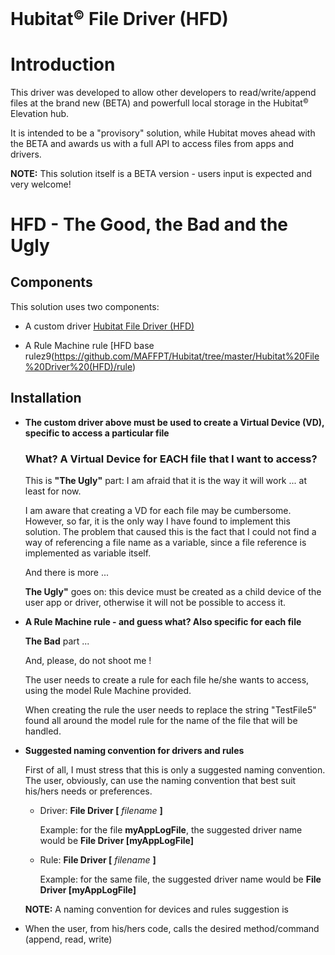 # Hubitat<small><sup>&copy;</sup></small> File Driver (HFD)

# Introduction

This driver was developed to allow other developers to read/write/append files at the brand new (BETA) and powerfull local storage in the Hubitat<small><sup>&copy;</sup></small> Elevation hub.

It is intended to be a "provisory" solution, while Hubitat moves ahead with the BETA and awards us with a full API to access files from apps and drivers.

**NOTE:** This solution itself is a BETA version - users input is expected and very welcome!


# HFD - The Good, the Bad and the Ugly

## Components

This solution uses two components:

- A custom driver [Hubitat File Driver (HFD)](https://github.com/MAFFPT/Hubitat/blob/master/Hubitat%20File%20Driver%20(HFD)/driver/Hubitat%20File%20Driver%20(HFD).groovy)

- A Rule Machine rule [HFD base rulez9(https://github.com/MAFFPT/Hubitat/tree/master/Hubitat%20File%20Driver%20(HFD)/rule)

## Installation

- **The custom driver above must be used to create a Virtual Device (VD), specific to access a particular file**

  ### What? A Virtual Device for EACH file that I want to access?

  This is **"The Ugly"** part: I am afraid that it is the way it will work ... at least for now.

  I am aware that creating a VD for each file may be cumbersome. However, so far, it is the only way I have found to implement this solution. The problem that caused this is the fact that I could not find a way of referencing a file name as a variable, since a file reference is implemented as variable itself.
  
  And there is more ...
  
  **The Ugly"** goes on: this device must be created as a child device of the user app or driver, otherwise it will not be possible to access it.

- **A Rule Machine rule - and guess what? Also specific for each file**

  **The Bad** part ...
  
  And, please, do not shoot me !
  
  The user needs to create a rule for each file he/she wants to access, using the model Rule Machine provided.
  
  When creating the rule the user needs to replace the string "TestFile5" found all around the model rule for the name of the file that will be handled.
  
- **Suggested naming convention for drivers and rules**

  First of all, I must stress that this is only a suggested naming convention. The user, obviously, can use the naming convention that best suit his/hers needs or preferences.
  
  - Driver: **File Driver [** *filename* **]**
  
    Example: for the file **myAppLogFile**, the suggested driver name would be **File Driver [myAppLogFile]**
    
  - Rule: **File Driver [** *filename* **]**
  
    Example: for the same file, the suggested driver name would be **File Driver [myAppLogFile]**
  
  
  
  **NOTE:** A naming convention for devices and rules suggestion is
- When the user, from his/hers code, calls the desired method/command (append, read, write) 
